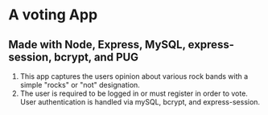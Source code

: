 # A voting App
## Made with Node, Express, MySQL, express-session, bcrypt, and PUG

1.  This app captures the users opinion about various rock bands with a simple "rocks" or "not" designation.
2.  The user is required to be logged in or must register in order to vote.  User authentication is handled via mySQL, bcrypt, and express-session.
